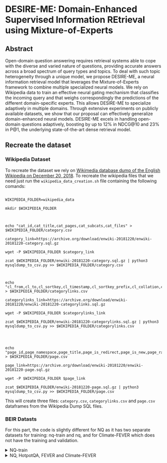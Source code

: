 
  

  

# DESIRE-ME: Domain-Enhanced Supervised Information REtrieval using Mixture-of-Experts

  

  

  

## Abstract

  

  

Open-domain question answering requires retrieval systems able to cope with the diverse and varied nature of questions, providing accurate answers across a broad spectrum of query types and topics. To deal with such topic heterogeneity through a unique model, we propose DESIRE-ME, a neural information retrieval model that leverages the Mixture-of-Experts framework to combine multiple specialized neural models. We rely on Wikipedia data to train an effective neural gating mechanism that classifies the incoming query and that weighs correspondingly the predictions of the different domain-specific experts. This allows DESIRE-ME to specialize adaptively in multiple domains. Through extensive experiments on publicly available datasets, we show that our proposal can effectively generalize domain-enhanced neural models. DESIRE-ME excels in handling open-domain questions adaptively, boosting by up to 12% in NDCG@10 and 23% in P@1, the underlying state-of-the-art dense retrieval model.

  

  

  

## Recreate the dataset

  

  

### Wikipedia Dataset

  

To recreate the dataset we rely on [Wikimedia database dump of the English Wikipedia on December 20, 2018](https://archive.org/details/enwiki-20181220). To recreate the wikipedia files that we need just run the `wikipedia_data_creation.sh` file containing the following comands:

```

WIKIPEDIA_FOLDER=wikipedia_data

mkdir $WIKIPEDIA_FOLDER

  

echo "cat_id,cat_title,cat_pages,cat_subcats,cat_files" > $WIKIPEDIA_FOLDER/category.csv

category_link=https://archive.org/download/enwiki-20181220/enwiki-20181220-category.sql.gz

wget -P $WIKIPEDIA_FOLDER $category_link

zcat $WIKIPEDIA_FOLDER/enwiki-20181220-category.sql.gz | python3 mysqldump_to_csv.py >> $WIKIPEDIA_FOLDER/category.csv

  

echo "cl_from,cl_to,cl_sortkey,cl_timestamp,cl_sortkey_prefix,cl_collation,cl_type" > $WIKIPEDIA_FOLDER/categorylinks.csv

categorylinks_link=https://archive.org/download/enwiki-20181220/enwiki-20181220-categorylinks.sql.gz

wget -P $WIKIPEDIA_FOLDER $categorylinks_link

zcat $WIKIPEDIA_FOLDER/enwiki-20181220-categorylinks.sql.gz | python3 mysqldump_to_csv.py >> $WIKIPEDIA_FOLDER/categorylinks.csv

  
  

echo "page_id,page_namespace,page_title,page_is_redirect,page_is_new,page_random,page_touched,page_links_updated,page_latest,page_len,page_content_model,page_lang" > $WIKIPEDIA_FOLDER/page.csv

page_link=https://archive.org/download/enwiki-20181220/enwiki-20181220-page.sql.gz

wget -P $WIKIPEDIA_FOLDER $page_link

zcat $WIKIPEDIA_FOLDER/enwiki-20181220-page.sql.gz | python3 mysqldump_to_csv.py >> $WIKIPEDIA_FOLDER/page.csv

```

  

This will create three files: `category.csv`, `categorylinks.csv` and `page.csv` dataframes from the Wikipedia Dump SQL files.

  

### BEIR Datasts

For this part, the code is slightly different for NQ as it has two separate datasets for training: nq-train and nq, and for Climate-FEVER which does not have the training and validation.

  

<details>
<summary>NQ-train</summary>

```
# NQ-TRAIN
DATA_FOLDER='nq-train'

python3  create_pyserini_data.py  --data_folder  $DATA_FOLDER  --dataset  $DATA_FOLDER

WIKI_FOLDER="wikipedia_data"
python3  add_wikicategory.py  --wiki_folder  $WIKI_FOLDER  --dataset  $DATA_FOLDER
```
</details>

<details>
<summary>NQ, HotpotQA, FEVER and Climate-FEVER</summary>

```
DATA_FOLDER='nq'  # 'hotpotqa', 'fever' or 'climate-fever'

python3  create_pyserini_data.py  --data_folder  $DATA_FOLDER  --dataset  $DATA_FOLDER

python3  -m  pyserini.index.lucene  \
--collection  JsonCollection  \
--input  "$DATA_FOLDER"_serini_jsonl  \
--index  indexes/"$DATA_FOLDER"_serini_index  \
--generator  DefaultLuceneDocumentGenerator  \
--threads  8  \
--fields  title  \
--storePositions  --storeDocvectors  --storeRaw

python3  -m  pyserini.search.lucene  \
--index  indexes/"$DATA_FOLDER"_serini_index  \
--topics  $DATA_FOLDER/queries.tsv  \
--output  $DATA_FOLDER/run.txt  \
--bm25  \
--k1  0.9  \
--b  0.4  \
--fields  contents=1  title=1  \
--hits  100  \
--batch  100

python3  serini_run_to_json.py  --data_folder  $DATA_FOLDER

WIKI_FOLDER="wikipedia_data"
python3  add_wikicategory.py  --wiki_folder  $WIKI_FOLDER  --dataset  $DATA_FOLDER
```
</details>

